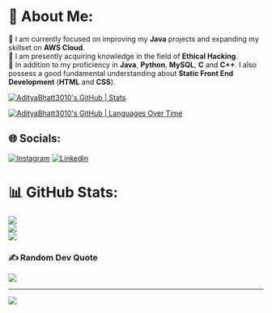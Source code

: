 # 💫 About Me:

🔭 I am currently focused on improving my <b>Java</b> projects and expanding my skillset on <b>AWS Cloud</b>. <br>
🌱 I am presently acquiring knowledge in the field of <b>Ethical Hacking</b>. <br>
💬 In addition to my proficiency in <b>Java</b>, <b>Python</b>, <b>MySQL</b>, <b>C</b> and <b>C++</b>. I also possess a good fundamental understanding about <b>Static Front End Development</b> (<b>HTML</b> and <b>CSS</b>). <br>

[![AdityaBhatt3010's GitHub | Stats](https://stats.quine.sh/MajesticFires3010/github?theme=dark)](https://quine.sh)

[![AdityaBhatt3010's GitHub | Languages Over Time](https://stats.quine.sh/MajesticFires3010/languages-over-time?theme=dark)](https://quine.sh)

## 🌐 Socials:
[![Instagram](https://img.shields.io/badge/Instagram-%23E4405F.svg?logo=Instagram&logoColor=white)](https://www.instagram.com/aditya_bhatt3010/)
[![LinkedIn](https://img.shields.io/badge/LinkedIn-%230077B5.svg?logo=linkedin&logoColor=white)](https://www.linkedin.com/in/aditya-bhatt-b61868250/) 

# 📊 GitHub Stats:
![](https://github-readme-stats.vercel.app/api?username=AdityaBhatt3010&theme=radical&hide_border=false&include_all_commits=false&count_private=true)<br/>
![](https://github-readme-streak-stats.herokuapp.com/?user=AdityaBhatt3010&theme=radical&hide_border=false)<br/>
![](https://github-readme-stats.vercel.app/api/top-langs/?username=AdityaBhatt3010&theme=radical&hide_border=false&include_all_commits=false&count_private=true&layout=compact)

### ✍️ Random Dev Quote
![](https://quotes-github-readme.vercel.app/api?type=horizontal&theme=radical)

---
[![](https://visitcount.itsvg.in/api?id=Zeddkhan03&icon=0&color=0)](https://visitcount.itsvg.in)
